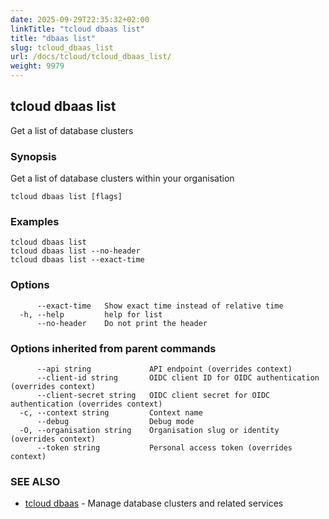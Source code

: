 ```yaml
---
date: 2025-09-29T22:35:32+02:00
linkTitle: "tcloud dbaas list"
title: "dbaas list"
slug: tcloud_dbaas_list
url: /docs/tcloud/tcloud_dbaas_list/
weight: 9979
---
```

## tcloud dbaas list

Get a list of database clusters

### Synopsis

Get a list of database clusters within your organisation

```
tcloud dbaas list [flags]
```

### Examples

```
tcloud dbaas list
tcloud dbaas list --no-header
tcloud dbaas list --exact-time
```

### Options

```
      --exact-time   Show exact time instead of relative time
  -h, --help         help for list
      --no-header    Do not print the header
```

### Options inherited from parent commands

```
      --api string             API endpoint (overrides context)
      --client-id string       OIDC client ID for OIDC authentication (overrides context)
      --client-secret string   OIDC client secret for OIDC authentication (overrides context)
  -c, --context string         Context name
      --debug                  Debug mode
  -O, --organisation string    Organisation slug or identity (overrides context)
      --token string           Personal access token (overrides context)
```

### SEE ALSO

* [tcloud dbaas](/docs/tcloud/tcloud_dbaas/)	 - Manage database clusters and related services

